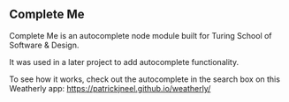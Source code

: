 ## Complete Me

Complete Me is an autocomplete node module built for Turing School of Software & Design.

It was used in a later project to add autocomplete functionality.

To see how it works, check out the autocomplete in the search box on this Weatherly app: https://patrickjneel.github.io/weatherly/